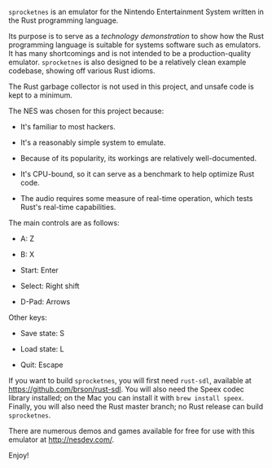 `sprocketnes` is an emulator for the Nintendo Entertainment System written in
the Rust programming language.

Its purpose is to serve as a *technology demonstration* to show how the Rust
programming language is suitable for systems software such as emulators. It
has many shortcomings and is not intended to be a production-quality emulator.
`sprocketnes` is also designed to be a relatively clean example codebase,
showing off various Rust idioms.

The Rust garbage collector is not used in this project, and unsafe code is
kept to a minimum.

The NES was chosen for this project because:

* It's familiar to most hackers.

* It's a reasonably simple system to emulate.

* Because of its popularity, its workings are relatively well-documented.

* It's CPU-bound, so it can serve as a benchmark to help optimize Rust code.

* The audio requires some measure of real-time operation, which tests Rust's
  real-time capabilities.

The main controls are as follows:

* A: Z

* B: X

* Start: Enter

* Select: Right shift

* D-Pad: Arrows

Other keys:

* Save state: S

* Load state: L

* Quit: Escape

If you want to build `sprocketnes`, you will first need `rust-sdl`, available
at https://github.com/brson/rust-sdl. You will also need the Speex codec
library installed; on the Mac you can install it with `brew install speex`.
Finally, you will also need the Rust master branch; no Rust release can build
`sprocketnes`.

There are numerous demos and games available for free for use with this
emulator at http://nesdev.com/.

Enjoy!

